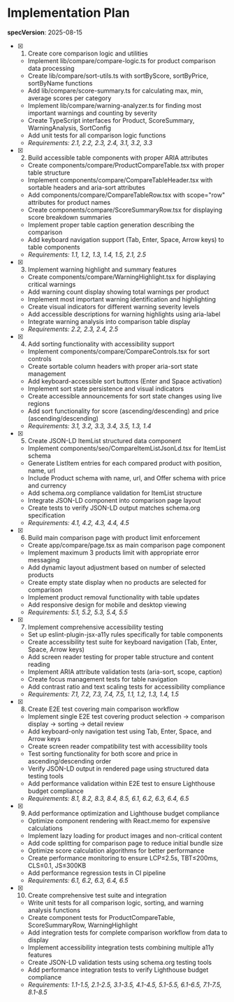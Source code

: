 # Implementation Plan

**specVersion**: 2025-08-15

- [x] 1. Create core comparison logic and utilities
  - Implement lib/compare/compare-logic.ts for product comparison data processing
  - Create lib/compare/sort-utils.ts with sortByScore, sortByPrice, sortByName functions
  - Add lib/compare/score-summary.ts for calculating max, min, average scores per category
  - Implement lib/compare/warning-analyzer.ts for finding most important warnings and counting by severity
  - Create TypeScript interfaces for Product, ScoreSummary, WarningAnalysis, SortConfig
  - Add unit tests for all comparison logic functions
  - _Requirements: 2.1, 2.2, 2.3, 2.4, 3.1, 3.2, 3.3_

- [x] 2. Build accessible table components with proper ARIA attributes
  - Create components/compare/ProductCompareTable.tsx with proper table structure
  - Implement components/compare/CompareTableHeader.tsx with sortable headers and aria-sort attributes
  - Add components/compare/CompareTableRow.tsx with scope="row" attributes for product names
  - Create components/compare/ScoreSummaryRow.tsx for displaying score breakdown summaries
  - Implement proper table caption generation describing the comparison
  - Add keyboard navigation support (Tab, Enter, Space, Arrow keys) to table components
  - _Requirements: 1.1, 1.2, 1.3, 1.4, 1.5, 2.1, 2.5_

- [x] 3. Implement warning highlight and summary features
  - Create components/compare/WarningHighlight.tsx for displaying critical warnings
  - Add warning count display showing total warnings per product
  - Implement most important warning identification and highlighting
  - Create visual indicators for different warning severity levels
  - Add accessible descriptions for warning highlights using aria-label
  - Integrate warning analysis into comparison table display
  - _Requirements: 2.2, 2.3, 2.4, 2.5_

- [x] 4. Add sorting functionality with accessibility support
  - Implement components/compare/CompareControls.tsx for sort controls
  - Create sortable column headers with proper aria-sort state management
  - Add keyboard-accessible sort buttons (Enter and Space activation)
  - Implement sort state persistence and visual indicators
  - Create accessible announcements for sort state changes using live regions
  - Add sort functionality for score (ascending/descending) and price (ascending/descending)
  - _Requirements: 3.1, 3.2, 3.3, 3.4, 3.5, 1.3, 1.4_

- [x] 5. Create JSON-LD ItemList structured data component
  - Implement components/seo/CompareItemListJsonLd.tsx for ItemList schema
  - Generate ListItem entries for each compared product with position, name, url
  - Include Product schema with name, url, and Offer schema with price and currency
  - Add schema.org compliance validation for ItemList structure
  - Integrate JSON-LD component into comparison page layout
  - Create tests to verify JSON-LD output matches schema.org specification
  - _Requirements: 4.1, 4.2, 4.3, 4.4, 4.5_

- [x] 6. Build main comparison page with product limit enforcement
  - Create app/compare/page.tsx as main comparison page component
  - Implement maximum 3 products limit with appropriate error messaging
  - Add dynamic layout adjustment based on number of selected products
  - Create empty state display when no products are selected for comparison
  - Implement product removal functionality with table updates
  - Add responsive design for mobile and desktop viewing
  - _Requirements: 5.1, 5.2, 5.3, 5.4, 5.5_

- [x] 7. Implement comprehensive accessibility testing
  - Set up eslint-plugin-jsx-a11y rules specifically for table components
  - Create accessibility test suite for keyboard navigation (Tab, Enter, Space, Arrow keys)
  - Add screen reader testing for proper table structure and content reading
  - Implement ARIA attribute validation tests (aria-sort, scope, caption)
  - Create focus management tests for table navigation
  - Add contrast ratio and text scaling tests for accessibility compliance
  - _Requirements: 7.1, 7.2, 7.3, 7.4, 7.5, 1.1, 1.2, 1.3, 1.4, 1.5_

- [x] 8. Create E2E test covering main comparison workflow
  - Implement single E2E test covering product selection → comparison display → sorting → detail review
  - Add keyboard-only navigation test using Tab, Enter, Space, and Arrow keys
  - Create screen reader compatibility test with accessibility tools
  - Test sorting functionality for both score and price in ascending/descending order
  - Verify JSON-LD output in rendered page using structured data testing tools
  - Add performance validation within E2E test to ensure Lighthouse budget compliance
  - _Requirements: 8.1, 8.2, 8.3, 8.4, 8.5, 6.1, 6.2, 6.3, 6.4, 6.5_

- [x] 9. Add performance optimization and Lighthouse budget compliance
  - Optimize component rendering with React.memo for expensive calculations
  - Implement lazy loading for product images and non-critical content
  - Add code splitting for comparison page to reduce initial bundle size
  - Optimize score calculation algorithms for better performance
  - Create performance monitoring to ensure LCP≤2.5s, TBT≤200ms, CLS≤0.1, JS≤300KB
  - Add performance regression tests in CI pipeline
  - _Requirements: 6.1, 6.2, 6.3, 6.4, 6.5_

- [x] 10. Create comprehensive test suite and integration
  - Write unit tests for all comparison logic, sorting, and warning analysis functions
  - Create component tests for ProductCompareTable, ScoreSummaryRow, WarningHighlight
  - Add integration tests for complete comparison workflow from data to display
  - Implement accessibility integration tests combining multiple a11y features
  - Create JSON-LD validation tests using schema.org testing tools
  - Add performance integration tests to verify Lighthouse budget compliance
  - _Requirements: 1.1-1.5, 2.1-2.5, 3.1-3.5, 4.1-4.5, 5.1-5.5, 6.1-6.5, 7.1-7.5, 8.1-8.5_